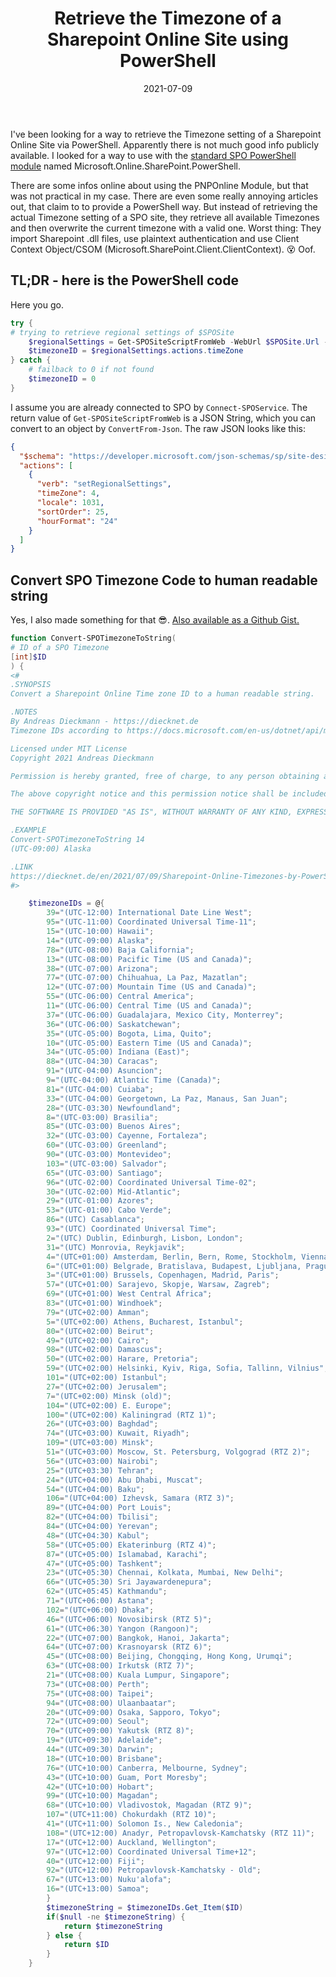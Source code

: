 ﻿---
aliases:
    - sharepoint-online-timezones-by-powershell
slug: Sharepoint-Online-Timezones-by-PowerShell
title: Retrieve the Timezone of a Sharepoint Online Site using PowerShell
contenttags:
    [
        sharepoint online,
        timezone,
        powershell,
        Microsoft.Online.SharePoint.PowerShell
    ]
image: /images/2021/2021-07-09_ConvertSPOSiteTimezone.png
imageAlt: Executing PowerShell cmdlets to retrieve the Timezone of a Sharepoint Online site in a human readable form
date: 2021-07-09
---

I've been looking for a way to retrieve the Timezone setting of a Sharepoint Online Site via PowerShell. Apparently there is not much good info publicly available. I looked for a way to use with the [standard SPO PowerShell module](https://docs.microsoft.com/en-us/powershell/sharepoint/sharepoint-online/connect-sharepoint-online?view=sharepoint-ps) named Microsoft.Online.SharePoint.PowerShell.
  
There are some infos online about using the PNPOnline Module, but that was not practical in my case. There are even some really annoying articles out, that claim to to provide a PowerShell way. But instead of retrieving the actual Timezone setting of a SPO site, they retrieve all available Timezones and then overwrite the current timezone with a valid one. Worst thing: They import Sharepoint .dll files, use plaintext authentication and use Client Context Object/CSOM (Microsoft.SharePoint.Client.ClientContext). 
😵 Oof.

## TL;DR - here is the PowerShell code

Here you go.

```powershell
try {
# trying to retrieve regional settings of $SPOSite
    $regionalSettings = Get-SPOSiteScriptFromWeb -WebUrl $SPOSite.Url -IncludeRegionalSettings | ConvertFrom-Json
    $timezoneID = $regionalSettings.actions.timeZone
} catch {
    # failback to 0 if not found
    $timezoneID = 0
}       
```

I assume you are already connected to SPO by `Connect-SPOService`. The return value of `Get-SPOSiteScriptFromWeb` is a JSON String, which you can convert to an object by `ConvertFrom-Json`. The raw JSON looks like this:

```json
{
  "$schema": "https://developer.microsoft.com/json-schemas/sp/site-design-script-actions.schema.json",
  "actions": [
    {
      "verb": "setRegionalSettings",
      "timeZone": 4,
      "locale": 1031,
      "sortOrder": 25,
      "hourFormat": "24"
    }
  ]
}
```

## Convert SPO Timezone Code to human readable string

Yes, I also made something for that 😎. [Also available as a Github Gist.](https://gist.github.com/diecknet/c4fbefd8fc3fdeb965b70baefe9cee53)

```powershell
function Convert-SPOTimezoneToString(
# ID of a SPO Timezone
[int]$ID
) {
<#
.SYNOPSIS
Convert a Sharepoint Online Time zone ID to a human readable string.

.NOTES
By Andreas Dieckmann - https://diecknet.de
Timezone IDs according to https://docs.microsoft.com/en-us/dotnet/api/microsoft.sharepoint.spregionalsettings.timezones?view=sharepoint-server#Microsoft_SharePoint_SPRegionalSettings_TimeZones

Licensed under MIT License
Copyright 2021 Andreas Dieckmann

Permission is hereby granted, free of charge, to any person obtaining a copy of this software and associated documentation files (the "Software"), to deal in the Software without restriction, including without limitation the rights to use, copy, modify, merge, publish, distribute, sublicense, and/or sell copies of the Software, and to permit persons to whom the Software is furnished to do so, subject to the following conditions:

The above copyright notice and this permission notice shall be included in all copies or substantial portions of the Software.

THE SOFTWARE IS PROVIDED "AS IS", WITHOUT WARRANTY OF ANY KIND, EXPRESS OR IMPLIED, INCLUDING BUT NOT LIMITED TO THE WARRANTIES OF MERCHANTABILITY, FITNESS FOR A PARTICULAR PURPOSE AND NONINFRINGEMENT. IN NO EVENT SHALL THE AUTHORS OR COPYRIGHT HOLDERS BE LIABLE FOR ANY CLAIM, DAMAGES OR OTHER LIABILITY, WHETHER IN AN ACTION OF CONTRACT, TORT OR OTHERWISE, ARISING FROM, OUT OF OR IN CONNECTION WITH THE SOFTWARE OR THE USE OR OTHER DEALINGS IN THE SOFTWARE.

.EXAMPLE
Convert-SPOTimezoneToString 14
(UTC-09:00) Alaska

.LINK
https://diecknet.de/en/2021/07/09/Sharepoint-Online-Timezones-by-PowerShell/
#>

    $timezoneIDs = @{
        39="(UTC-12:00) International Date Line West";
        95="(UTC-11:00) Coordinated Universal Time-11";
        15="(UTC-10:00) Hawaii";
        14="(UTC-09:00) Alaska";
        78="(UTC-08:00) Baja California";
        13="(UTC-08:00) Pacific Time (US and Canada)";
        38="(UTC-07:00) Arizona";
        77="(UTC-07:00) Chihuahua, La Paz, Mazatlan";
        12="(UTC-07:00) Mountain Time (US and Canada)";
        55="(UTC-06:00) Central America";
        11="(UTC-06:00) Central Time (US and Canada)";
        37="(UTC-06:00) Guadalajara, Mexico City, Monterrey";
        36="(UTC-06:00) Saskatchewan";
        35="(UTC-05:00) Bogota, Lima, Quito";
        10="(UTC-05:00) Eastern Time (US and Canada)";
        34="(UTC-05:00) Indiana (East)";
        88="(UTC-04:30) Caracas";
        91="(UTC-04:00) Asuncion";
        9="(UTC-04:00) Atlantic Time (Canada)";
        81="(UTC-04:00) Cuiaba";
        33="(UTC-04:00) Georgetown, La Paz, Manaus, San Juan";
        28="(UTC-03:30) Newfoundland";
        8="(UTC-03:00) Brasilia";
        85="(UTC-03:00) Buenos Aires";
        32="(UTC-03:00) Cayenne, Fortaleza";
        60="(UTC-03:00) Greenland";
        90="(UTC-03:00) Montevideo";
        103="(UTC-03:00) Salvador";
        65="(UTC-03:00) Santiago";
        96="(UTC-02:00) Coordinated Universal Time-02";
        30="(UTC-02:00) Mid-Atlantic";
        29="(UTC-01:00) Azores";
        53="(UTC-01:00) Cabo Verde";
        86="(UTC) Casablanca";
        93="(UTC) Coordinated Universal Time";
        2="(UTC) Dublin, Edinburgh, Lisbon, London";
        31="(UTC) Monrovia, Reykjavik";
        4="(UTC+01:00) Amsterdam, Berlin, Bern, Rome, Stockholm, Vienna";
        6="(UTC+01:00) Belgrade, Bratislava, Budapest, Ljubljana, Prague";
        3="(UTC+01:00) Brussels, Copenhagen, Madrid, Paris";
        57="(UTC+01:00) Sarajevo, Skopje, Warsaw, Zagreb";
        69="(UTC+01:00) West Central Africa";
        83="(UTC+01:00) Windhoek";
        79="(UTC+02:00) Amman";
        5="(UTC+02:00) Athens, Bucharest, Istanbul";
        80="(UTC+02:00) Beirut";
        49="(UTC+02:00) Cairo";
        98="(UTC+02:00) Damascus";
        50="(UTC+02:00) Harare, Pretoria";
        59="(UTC+02:00) Helsinki, Kyiv, Riga, Sofia, Tallinn, Vilnius";
        101="(UTC+02:00) Istanbul";
        27="(UTC+02:00) Jerusalem";
        7="(UTC+02:00) Minsk (old)";
        104="(UTC+02:00) E. Europe";
        100="(UTC+02:00) Kaliningrad (RTZ 1)";
        26="(UTC+03:00) Baghdad";
        74="(UTC+03:00) Kuwait, Riyadh";
        109="(UTC+03:00) Minsk";
        51="(UTC+03:00) Moscow, St. Petersburg, Volgograd (RTZ 2)";
        56="(UTC+03:00) Nairobi";
        25="(UTC+03:30) Tehran";
        24="(UTC+04:00) Abu Dhabi, Muscat";
        54="(UTC+04:00) Baku";
        106="(UTC+04:00) Izhevsk, Samara (RTZ 3)";
        89="(UTC+04:00) Port Louis";
        82="(UTC+04:00) Tbilisi";
        84="(UTC+04:00) Yerevan";
        48="(UTC+04:30) Kabul";
        58="(UTC+05:00) Ekaterinburg (RTZ 4)";
        87="(UTC+05:00) Islamabad, Karachi";
        47="(UTC+05:00) Tashkent";
        23="(UTC+05:30) Chennai, Kolkata, Mumbai, New Delhi";
        66="(UTC+05:30) Sri Jayawardenepura";
        62="(UTC+05:45) Kathmandu";
        71="(UTC+06:00) Astana";
        102="(UTC+06:00) Dhaka";
        46="(UTC+06:00) Novosibirsk (RTZ 5)";
        61="(UTC+06:30) Yangon (Rangoon)";
        22="(UTC+07:00) Bangkok, Hanoi, Jakarta";
        64="(UTC+07:00) Krasnoyarsk (RTZ 6)";
        45="(UTC+08:00) Beijing, Chongqing, Hong Kong, Urumqi";
        63="(UTC+08:00) Irkutsk (RTZ 7)";
        21="(UTC+08:00) Kuala Lumpur, Singapore";
        73="(UTC+08:00) Perth";
        75="(UTC+08:00) Taipei";
        94="(UTC+08:00) Ulaanbaatar";
        20="(UTC+09:00) Osaka, Sapporo, Tokyo";
        72="(UTC+09:00) Seoul";
        70="(UTC+09:00) Yakutsk (RTZ 8)";
        19="(UTC+09:30) Adelaide";
        44="(UTC+09:30) Darwin";
        18="(UTC+10:00) Brisbane";
        76="(UTC+10:00) Canberra, Melbourne, Sydney";
        43="(UTC+10:00) Guam, Port Moresby";
        42="(UTC+10:00) Hobart";
        99="(UTC+10:00) Magadan";
        68="(UTC+10:00) Vladivostok, Magadan (RTZ 9)";
        107="(UTC+11:00) Chokurdakh (RTZ 10)";
        41="(UTC+11:00) Solomon Is., New Caledonia";
        108="(UTC+12:00) Anadyr, Petropavlovsk-Kamchatsky (RTZ 11)";
        17="(UTC+12:00) Auckland, Wellington";
        97="(UTC+12:00) Coordinated Universal Time+12";
        40="(UTC+12:00) Fiji";
        92="(UTC+12:00) Petropavlovsk-Kamchatsky - Old";
        67="(UTC+13:00) Nuku'alofa";
        16="(UTC+13:00) Samoa";
        }
        $timezoneString = $timezoneIDs.Get_Item($ID)
        if($null -ne $timezoneString) {
            return $timezoneString
        } else {
            return $ID
        }
    }
```

